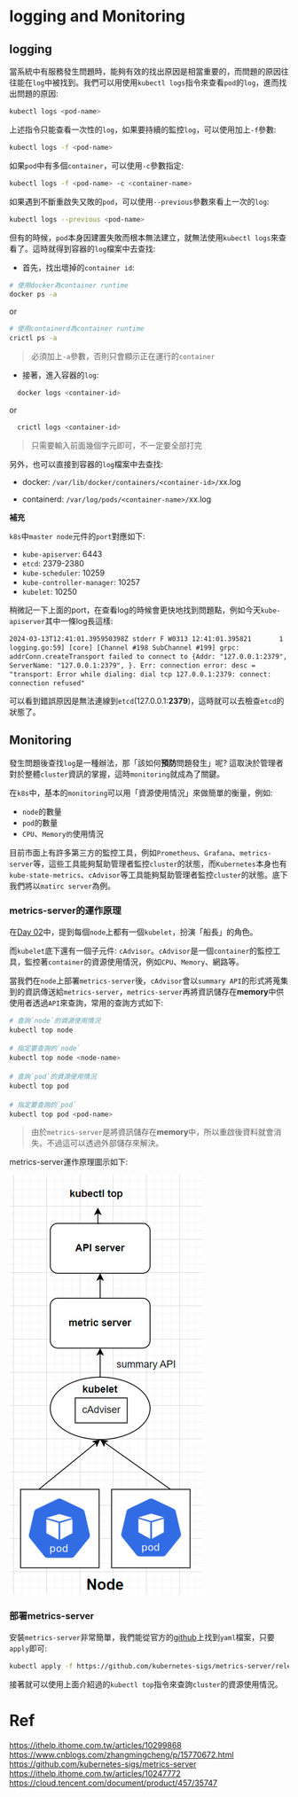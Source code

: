 # logging and Monitoring

## logging

當系統中有服務發生問題時，能夠有效的找出原因是相當重要的，而問題的原因往往能在`log`中被找到。我們可以用使用`kubectl logs`指令來查看`pod`的`log`，進而找出問題的原因:

```bash
kubectl logs <pod-name>
```
上述指令只能查看一次性的`log`，如果要持續的監控`log`，可以使用加上`-f`參數:

```bash
kubectl logs -f <pod-name>
```

如果`pod`中有多個`container`，可以使用`-c`參數指定:
```bash
kubectl logs -f <pod-name> -c <container-name>
```

如果遇到不斷重啟失又敗的`pod`，可以使用`--previous`參數來看上一次的`log`:
```bash
kubectl logs --previous <pod-name>
```

但有的時候，`pod`本身因建置失敗而根本無法建立，就無法使用`kubectl logs`來查看了。這時就得到容器的`log`檔案中去查找:

  * 首先，找出壞掉的`container id`:

```bash
# 使用docker為container runtime
docker ps -a
```
or
```bash
# 使用containerd為container runtime
crictl ps -a
```
> 必須加上`-a`參數，否則只會顯示正在運行的`container`

  * 接著，進入容器的`log`:
  
```bash
  docker logs <container-id> 
```
  or
```bash
  crictl logs <container-id>
```
> <container-id> 只需要輸入前面幾個字元即可，不一定要全部打完

另外，也可以直接到容器的`log`檔案中去查找:
  * docker: `/var/lib/docker/containers/<container-id>/`xx.log

  * containerd: `/var/log/pods/<container-name>/`xx.log

**補充**

`k8s`中`master node`元件的`port`對應如下:
  * `kube-apiserver`: 6443 
  * `etcd`: 2379-2380
  * `kube-scheduler`: 10259
  * `kube-controller-manager`: 10257
  * `kubelet`: 10250

稍微記一下上面的port，在查看log的時候會更快地找到問題點，例如今天`kube-apiserver`其中一條log長這樣:
```text
2024-03-13T12:41:01.395950398Z stderr F W0313 12:41:01.395821       1 logging.go:59] [core] [Channel #198 SubChannel #199] grpc: addrConn.createTransport failed to connect to {Addr: "127.0.0.1:2379", ServerName: "127.0.0.1:2379", }. Err: connection error: desc = "transport: Error while dialing: dial tcp 127.0.0.1:2379: connect: connection refused"
```

可以看到錯誤原因是無法連線到`etcd`(127.0.0.1:**2379**)，這時就可以去檢查`etcd`的狀態了。


## Monitoring

發生問題後查找`log`是一種辦法，那「該如何**預防**問題發生」呢? 這取決於管理者對於整體`cluster`資訊的掌握，這時`monitoring`就成為了關鍵。

在`k8s`中，基本的`monitoring`可以用「資源使用情況」來做簡單的衡量，例如:
  * `node`的數量
  * `pod`的數量
  * `CPU`、`Memory的`使用情況

目前市面上有許多第三方的監控工具，例如`Prometheus`、`Grafana`、`metrics-server`等，這些工具能夠幫助管理者監控`cluster`的狀態，而`Kubernetes`本身也有`kube-state-metrics`、`cAdvisor`等工具能夠幫助管理者監控`cluster`的狀態。底下我們將以`matirc server`為例。

### metrics-server的運作原理

在[Day 02](02.md)中，提到每個`node`上都有一個`kubelet`，扮演「船長」的角色。

而`kubelet`底下還有一個子元件: `cAdvisor`。`cAdvisor`是一個`container`的監控工具，監控著`container`的資源使用情況，例如`CPU`、`Memory`、網路等。

當我們在`node`上部署`metrics-server`後，`cAdvisor`會以`summary API`的形式將蒐集到的資訊傳送給`metrics-server`，`metrics-server`再將資訊儲存在**memory**中供使用者透過`API`來查詢，常用的查詢方式如下:

```bash
# 查詢`node`的資源使用情況
kubectl top node

# 指定要查詢的`node`
kubectl top node <node-name>

# 查詢`pod`的資源使用情況
kubectl top pod

# 指定要查詢的`pod`
kubectl top pod <pod-name>
```

> 由於`metrics-server`是將資訊儲存在**memory**中，所以重啟後資料就會消失。不過這可以透過外部儲存來解決。

metrics-server運作原理圖示如下:

![metrics-server](17-1-metric-server.png)

### 部署metrics-server

安裝`metrics-server`非常簡單，我們能從官方的[github](https://github.com/kubernetes-sigs/metrics-server)上找到`yaml`檔案，只要`apply`即可:

```bash
kubectl apply -f https://github.com/kubernetes-sigs/metrics-server/releases/latest/download/components.yaml
```

接著就可以使用上面介紹過的`kubectl top`指令來查詢`cluster`的資源使用情況。

# Ref
https://ithelp.ithome.com.tw/articles/10299868
https://www.cnblogs.com/zhangmingcheng/p/15770672.html
https://github.com/kubernetes-sigs/metrics-server
https://ithelp.ithome.com.tw/articles/10247772
https://cloud.tencent.com/document/product/457/35747
